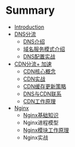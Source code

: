 # Summary

* [Introduction](README.md)
* [DNS分流](dnsfen-liu.md)
  * [DNS介绍](dnsfen-liu/dnsjie-shao.md)
  * [域名服务模式介绍](dnsfen-liu/yu-ming-fu-wu-mo-shi-jie-shao.md)
  * [DNS配置实战](dnsfen-liu/dnspei-zhi-shi-zhan.md)
* [CDN分流+ 加速](cdnfen-6d41+-jia-su.md)
  * [CDN核心概念](cdnfen-6d41+-jia-su/cdnhe-xin-gai-nian.md)
  * [CDN实战](cdnfen-6d41+-jia-su/cdnshi-zhan.md)
  * [CDN缓存更新策略](cdnfen-6d41+-jia-su/cdnhuan-cun-geng-xin-ce-lve.md)
  * [DNS与CDN联系](cdnfen-6d41+-jia-su/dsnyu-cdn-lian-xi.md)
  * [CDN工作原理](cdnfen-6d41+-jia-su/cdngong-zuo-yuan-li.md)
* [Nginx](nginx.md)
  * [Nginx基础知识](nginx/nginxji-chu-zhi-shi.md)
  * Nginx进程模型
  * [Nginx模块工作原理](nginx/nginxmo-kuai-gong-zuo-yuan-li.md)
  * Nginx实战

